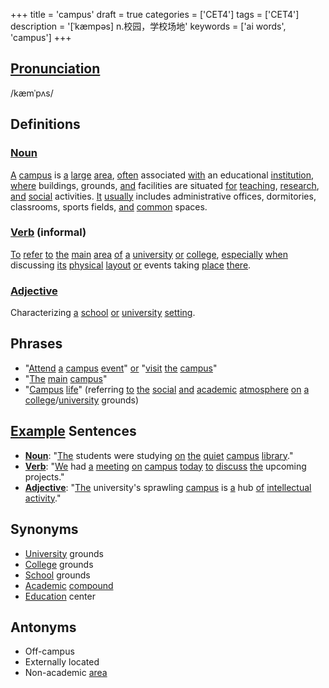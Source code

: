 +++
title = 'campus'
draft = true
categories = ['CET4']
tags = ['CET4']
description = '[ˈkæmpəs] n.校园，学校场地'
keywords = ['ai words', 'campus']
+++

## [Pronunciation](/post/pronunciation/)
/kæmˈpʌs/

## Definitions
### [Noun](/post/noun/)
[A](/post/a/) [campus](/post/campus/) is [a](/post/a/) [large](/post/large/) [area](/post/area/), [often](/post/often/) associated [with](/post/with/) an educational [institution](/post/institution/), [where](/post/where/) buildings, grounds, [and](/post/and/) facilities are situated [for](/post/for/) [teaching](/post/teaching/), [research](/post/research/), [and](/post/and/) [social](/post/social/) activities. [It](/post/it/) [usually](/post/usually/) includes administrative offices, dormitories, classrooms, sports fields, [and](/post/and/) [common](/post/common/) spaces.

### [Verb](/post/verb/) (informal)
[To](/post/to/) [refer](/post/refer/) [to](/post/to/) [the](/post/the/) [main](/post/main/) [area](/post/area/) [of](/post/of/) [a](/post/a/) [university](/post/university/) [or](/post/or/) [college](/post/college/), [especially](/post/especially/) [when](/post/when/) discussing [its](/post/its/) [physical](/post/physical/) [layout](/post/layout/) [or](/post/or/) events taking [place](/post/place/) [there](/post/there/).

### [Adjective](/post/adjective/)
Characterizing [a](/post/a/) [school](/post/school/) [or](/post/or/) [university](/post/university/) [setting](/post/setting/).

## Phrases
- "[Attend](/post/attend/) [a](/post/a/) [campus](/post/campus/) [event](/post/event/)" [or](/post/or/) "[visit](/post/visit/) [the](/post/the/) [campus](/post/campus/)"
- "[The](/post/the/) [main](/post/main/) [campus](/post/campus/)"
- "[Campus](/post/campus/) [life](/post/life/)" (referring [to](/post/to/) [the](/post/the/) [social](/post/social/) [and](/post/and/) [academic](/post/academic/) [atmosphere](/post/atmosphere/) [on](/post/on/) [a](/post/a/) [college](/post/college/)/[university](/post/university/) grounds)

## [Example](/post/example/) Sentences
- **[Noun](/post/noun/)**: "[The](/post/the/) students were studying [on](/post/on/) [the](/post/the/) [quiet](/post/quiet/) [campus](/post/campus/) [library](/post/library/)."
- **[Verb](/post/verb/)**: "[We](/post/we/) had [a](/post/a/) [meeting](/post/meeting/) [on](/post/on/) [campus](/post/campus/) [today](/post/today/) [to](/post/to/) [discuss](/post/discuss/) [the](/post/the/) upcoming projects."
- **[Adjective](/post/adjective/)**: "[The](/post/the/) university's sprawling [campus](/post/campus/) is [a](/post/a/) hub [of](/post/of/) [intellectual](/post/intellectual/) [activity](/post/activity/)."

## Synonyms
- [University](/post/university/) grounds
- [College](/post/college/) grounds
- [School](/post/school/) grounds
- [Academic](/post/academic/) [compound](/post/compound/)
- [Education](/post/education/) center

## Antonyms
- Off-campus
- Externally located
- Non-academic [area](/post/area/)
